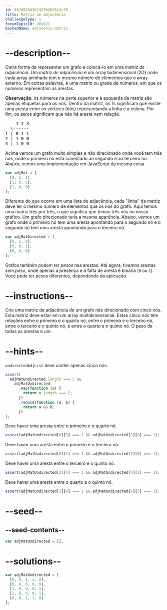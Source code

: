 ```yaml
---
id: 587d8256367417b2b2512c78
title: Matriz de adjacência
challengeType: 1
forumTopicId: 301621
dashedName: adjacency-matrix
---
```


# --description--

Outra forma de representar um grafo é colocá-lo em uma <dfn>matriz de adjacência</dfn>. Um <dfn>matriz de adjacência</dfn> é um array bidimensional (2D) onde cada array aninhado tem o mesmo número de elementos que o array externo. Em outras palavras, é uma matriz ou grade de números, em que os números representam as arestas.

**Observação**: os números na parte superior e à esquerda da matriz são apenas etiquetas para os nós. Dentro da matriz, os 1s significam que existe uma aresta entre os vértices (nós) representando a linha e a coluna. Por fim, os zeros significam que não há aresta nem relação.

<pre>
    1 2 3
  \------
1 | 0 1 1
2 | 1 0 0
3 | 1 0 0
</pre>

Acima vemos um grafo muito simples e não direcionado onde você tem três nós, onde o primeiro nó está conectado ao segundo e ao terceiro nó. Abaixo, vemos uma implementação em JavaScript da mesma coisa.

```js
var adjMat = [
  [0, 1, 1],
  [1, 0, 0],
  [1, 0, 0]
];
```

Diferente do que ocorre em uma lista de adjacência, cada "linha" da matriz deve ter o mesmo número de elementos que os nós do grafo. Aqui temos uma matriz três por três, o que significa que temos três nós no nosso gráfico. Um grafo direcionado teria a mesma aparência. Abaixo, vemos um grafo onde o primeiro nó tem uma aresta apontando para o segundo nó e o segundo nó tem uma aresta apontando para o terceiro nó.

```js
var adjMatDirected = [
  [0, 1, 0],
  [0, 0, 1],
  [0, 0, 0]
];
```

Grafos também podem ter <dfn>pesos</dfn> nas arestas. Até agora, tivemos arestas <dfn>sem peso</dfn>, onde apenas a presença e a falta de aresta é binária (`0` ou `1`). Você pode ter pesos diferentes, dependendo da aplicação.

# --instructions--

Crie uma matriz de adjacência de um grafo não direcionado com cinco nós. Esta matriz deve estar em um array multidimensional. Estes cinco nós têm relações entre o primeiro e o quarto nó, entre o primeiro e o terceiro nó, entre o terceiro e o quinto nó, e entre o quarto e o quinto nó. O peso de todas as arestas é um.

# --hints--

`undirectedAdjList` deve conter apenas cinco nós.

```js
assert(
  adjMatUndirected.length === 5 &&
    adjMatUndirected
      .map(function (x) {
        return x.length === 5;
      })
      .reduce(function (a, b) {
        return a && b;
      })
);
```

Deve haver uma aresta entre o primeiro e o quarto nó.

```js
assert(adjMatUndirected[0][3] === 1 && adjMatUndirected[3][0] === 1);
```

Deve haver uma aresta entre o primeiro e o terceiro nó.

```js
assert(adjMatUndirected[0][2] === 1 && adjMatUndirected[2][0] === 1);
```

Deve haver uma aresta entre o terceiro e o quinto nó.

```js
assert(adjMatUndirected[2][4] === 1 && adjMatUndirected[4][2] === 1);
```

Deve haver uma aresta entre o quarto e o quinto nó.

```js
assert(adjMatUndirected[3][4] === 1 && adjMatUndirected[4][3] === 1);
```

# --seed--

## --seed-contents--

```js
var adjMatUndirected = [];
```

# --solutions--

```js
var adjMatUndirected = [
  [0, 0, 1, 1, 0],
  [0, 0, 0, 0, 0],
  [1, 0, 0, 0, 1],
  [1, 0, 0, 0, 1],
  [0, 0, 1, 1, 0]
];
```
